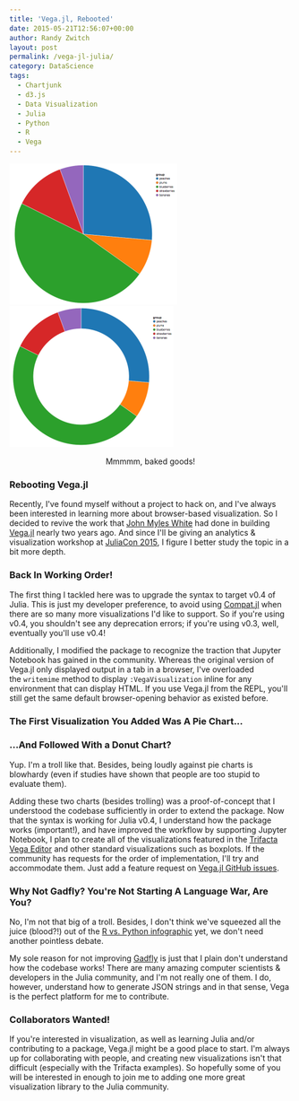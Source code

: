```yaml
---
title: 'Vega.jl, Rebooted'
date: 2015-05-21T12:56:07+00:00
author: Randy Zwitch
layout: post
permalink: /vega-jl-julia/
category: DataScience
tags:
  - Chartjunk
  - d3.js
  - Data Visualization
  - Julia
  - Python
  - R
  - Vega
---
```

![pie](/wp-content/uploads/2015/05/pie-300x251.png)
![donut](/wp-content/uploads/2015/05/donut-e1432224478621.png)

<p style="text-align: center;">
  Mmmmm, baked goods!
</p>

### Rebooting Vega.jl

Recently, I've found myself without a project to hack on, and I've always been interested in learning more about browser-based visualization. So I decided to revive the work that <a href="https://github.com/johnmyleswhite" target="_blank">John Myles White</a> had done in building [Vega.jl](https://github.com/johnmyleswhite/Vega.jl) nearly two years ago. And since I'll be giving an analytics & visualization workshop at <a href="http://juliacon.org/" target="_blank">JuliaCon 2015</a>, I figure I better study the topic in a bit more depth.

### Back In Working Order!

The first thing I tackled here was to upgrade the syntax to target v0.4 of Julia. This is just my developer preference, to avoid using <a href="https://github.com/JuliaLang/Compat.jl" target="_blank">Compat.jl</a> when there are so many more visualizations I'd like to support. So if you're using v0.4, you shouldn't see any deprecation errors; if you're using v0.3, well, eventually you'll use v0.4!

Additionally, I modified the package to recognize the traction that Jupyter Notebook has gained in the community. Whereas the original version of Vega.jl only displayed output in a tab in a browser, I've overloaded the `writemime` method to display `:VegaVisualization` inline for any environment that can display HTML. If you use Vega.jl from the REPL, you'll still get the same default browser-opening behavior as existed before.

### The First Visualization You Added Was A Pie Chart...

### ...And Followed With a Donut Chart?

Yup. I'm a troll like that. Besides, being loudly against pie charts is blowhardy (even if studies have shown that people are too stupid to evaluate them).

Adding these two charts (besides trolling) was a proof-of-concept that I understood the codebase sufficiently in order to extend the package. Now that the syntax is working for Julia v0.4, I understand how the package works (important!), and have improved the workflow by supporting Jupyter Notebook, I plan to create all of the visualizations featured in the <a href="http://trifacta.github.io/vega/editor/" target="_blank">Trifacta Vega Editor</a> and other standard visualizations such as boxplots. If the community has requests for the order of implementation, I'll try and accommodate them. Just add a feature request on <a href="https://github.com/johnmyleswhite/Vega.jl/issues" target="_blank">Vega.jl GitHub issues</a>.

### Why Not Gadfly? You're Not Starting A Language War, Are You?

No, I'm not that big of a troll. Besides, I don't think we've squeezed all the juice (blood?!) out of the <a href="http://blog.datacamp.com/r-or-python-for-data-analysis/" target="_blank">R vs. Python infographic</a> yet, we don't need another pointless debate.

My sole reason for not improving <a href="http://dcjones.github.io/Gadfly.jl/" target="_blank">Gadfly</a> is just that I plain don't understand how the codebase works! There are many amazing computer scientists & developers in the Julia community, and I'm not really one of them. I do, however, understand how to generate JSON strings and in that sense, Vega is the perfect platform for me to contribute.

### Collaborators Wanted!

If you're interested in visualization, as well as learning Julia and/or contributing to a package, Vega.jl might be a good place to start. I'm always up for collaborating with people, and creating new visualizations isn't that difficult (especially with the Trifacta examples). So hopefully some of you will be interested in enough to join me to adding one more great visualization library to the Julia community.
